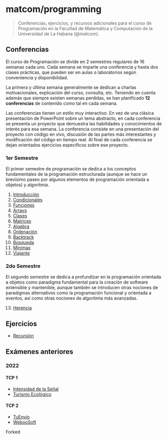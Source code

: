 # matcom/programming

> Conferencias, ejercicios, y recursos adicionales para el curso de Programación en la Facultad de Matemática y Computación de la Universidad de La Habana (@matcom).

## Conferencias

El curso de Programación se divide en 2 semestres regulares de 16 semanas cada uno. Cada semana se imparte una conferencia y hasta dos clases prácticas, que pueden ser en aulas o laboratorios según conveniencia y disponibilidad.

La primera y última semana generalmente se dedican a charlas motivacionales, explicación del curso, consulta, etc. Teniendo en cuenta además que siempre existen semanas perdidas, se han planificado **12 conferencias** de contenido como tal en cada semana.

Las conferencias tienen un estilo muy interactivo. En vez de una clásica presentación de PowerPoint sobre un tema abstracto, en cada conferencia se presenta un proyecto que demuestra las habilidades y conocimientos de interés para esa semana. La conferencia consiste en una presentación del proyecto con código en vivo, discusión de las partes más interestantes y modificación del código en tiempo real. Al final de cada conferencia se dejan orientados ejercicios específicos sobre ese proyecto.

### 1er Semestre

El primer semestre de programación se dedica a los conceptos fundamentales de la programación estructurada (aunque se hace un brevísimo paseo por algunos elementos de programación orientada a objetos) y algoritmia.

1. [Introducción](./conferences/01-intro)
2. [Condicionales](./conferences/02-conditionals)
3. [Funciones](./conferences/03-functions)
4. [Arrays](./conferences/04-arrays)
5. [Clases](./conferences/05-classes)
6. [Matrices](./conferences/06-matrices)
7. [Algebra](./conferences/07-algebra)
8. [Ordenación](./conferences/08-sorting)
9. [Backtrack](./conferences/09-backtrack)
10. [Búsqueda](./conferences/10-search)
11. [Minimax](./conferences/11-minimax)
12. [Viajante](./conferences/12-tsp)

### 2do Semestre

El segundo semestre se dedica a profundizar en la programación orientada a objetos como paradigma fundamental para la creación de software extensible y mantenible, aunque también se introducen otras nociones de paradigmas alternativos como la programación funcional y orientada a eventos, así como otras nociones de algoritmia más avanzadas.

13. [Herencia](./conferences/13-inheritance)

## Ejercicios

- [Recursión](./exercises/exercises.pdf)

## Exámenes anteriores

### 2022

#### TCP 1

- [Intensidad de la Señal](./exams/2022/tcp1/wifi)
- [Turismo Ecológico](./exams/2022/tcp1/tourist)

#### TCP 2

- [TuEnvio](./exams/2022/tcp2/TuEnvio)
- [WebooSoft](./exams/2022/tcp2/WebooSoft)

Forked
